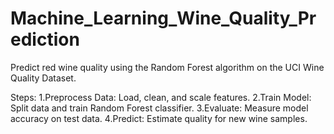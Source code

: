 # Machine_Learning_Wine_Quality_Prediction


Predict red wine quality using the Random Forest algorithm on the UCI Wine Quality Dataset.

Steps:
1.Preprocess Data: Load, clean, and scale features.
2.Train Model: Split data and train Random Forest classifier.
3.Evaluate: Measure model accuracy on test data.
4.Predict: Estimate quality for new wine samples.
